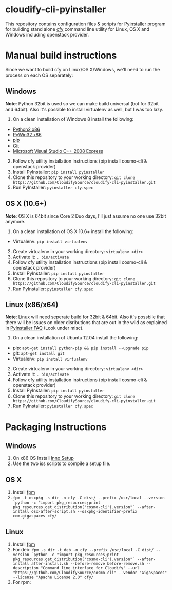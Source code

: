 cloudify-cli-pyinstaller
========================
This repository contains configuration files & scripts for [Pyinstaller](http://www.pyinstaller.org/) program for building stand alone [cfy](https://github.com/CloudifySource/cosmo-cli) command line utility for Linux, OS X and Windows including openstack provider.


Manual build instructions
=========================
Since we want to build cfy on Linux/OS X/Windows, we'll need to run the process on each OS separately:

Windows
-------
__Note__: Python 32bit is used so we can make build universal (bot for 32bit and 64bit). Also it's possible to install virtualenv as well, but I was too lazy.

1. On a clean installation of Windows 8 install the following:
  * [Python2 x86](https://www.python.org/download/releases/)
  * [PyWin32 x86](http://sourceforge.net/projects/pywin32/)
  * [pip](http://www.pip-installer.org/en/latest/installing.html)
  * [Git](http://git-scm.com/download/win)
  * [Microsoft Visual Studio C++ 2008 Express](http://www.visualstudio.com/en-us/downloads/)
2. Follow cfy utility installation instructions (pip install cosmo-cli & openstack provider)
3. Install PyInstaller: `pip install pyinstaller`
4. Clone this repository to your working directory: `git clone https://github.com/CloudifySource/cloudify-cli-pyinstaller.git`
5. Run PyInstaller: `pyinstaller cfy.spec`


OS X (10.6+)
------------
__Note__: OS X is 64bit since Core 2 Duo days, I'll just assume no one use 32bit anymore.

1. On a clean installation of OS X 10.6+ install the following:
  * Virtualenv: `pip install virtualenv`
2. Create virtualenv in your working directory: `virtualenv <dir>`
3. Activate it: `. bin/activate`
4. Follow cfy utility installation instructions (pip install cosmo-cli & openstack provider)
5. Install PyInstaller: `pip install pyinstaller`
6. Clone this repository to your working directory: `git clone https://github.com/CloudifySource/cloudify-cli-pyinstaller.git`
7. Run PyInstaller: `pyinstaller cfy.spec`


Linux (x86/x64)
---------------
__Note__: Linux will need seperate build for 32bit & 64bit. Also it's possbile that there will be issues on older disributions that are out in the wild as explained in [PyInstaller FAQ](http://www.pyinstaller.org/wiki/FAQ) (Look under misc).

1. On a clean installation of Ubuntu 12.04 install the following:
  * pip: `apt-get install python-pip && pip install --upgrade pip`
  * git: `apt-get install git`
  * Virtualenv: `pip install virtualenv`
2. Create virtualenv in your working directory: `virtualenv <dir>`
3. Activate it: `. bin/activate`
4. Follow cfy utility installation instructions (pip install cosmo-cli & openstack provider)
5. Install PyInstaller: `pip install pyinstaller`
6. Clone this repository to your working directory: `git clone https://github.com/CloudifySource/cloudify-cli-pyinstaller.git`
7. Run PyInstaller: `pyinstaller cfy.spec`


Packaging Instructions
======================
Windows
-------
1. On x86 OS Install [Inno Setup](http://www.jrsoftware.org/isinfo.php)
2. Use the two iss scripts to compile a setup file.

OS X
----
1. Install [fpm](https://github.com/jordansissel/fpm)
2. ```fpm -t osxpkg -s dir -n cfy -C dist/ --prefix /usr/local --version `python -c "import pkg_resources;print       pkg_resources.get_distribution('cosmo-cli').version"` --after-install osx-after-script.sh --osxpkg-identifier-prefix com.gigaspaces cfy/```

Linux
-----
1. Install [fpm](https://github.com/jordansissel/fpm)
2. For deb: ```fpm -s dir -t deb -n cfy --prefix /usr/local -C dist/ --version `python -c "import pkg_resources;print pkg_resources.get_distribution('cosmo-cli').version"` --after-install after-install.sh --before-remove before-remove.sh --description "Command line interface for Cloudify" --url "https://github.com/CloudifySource/cosmo-cli" --vendor "GigaSpaces" --license "Apache License 2.0" cfy/```
3. For rpm: 

